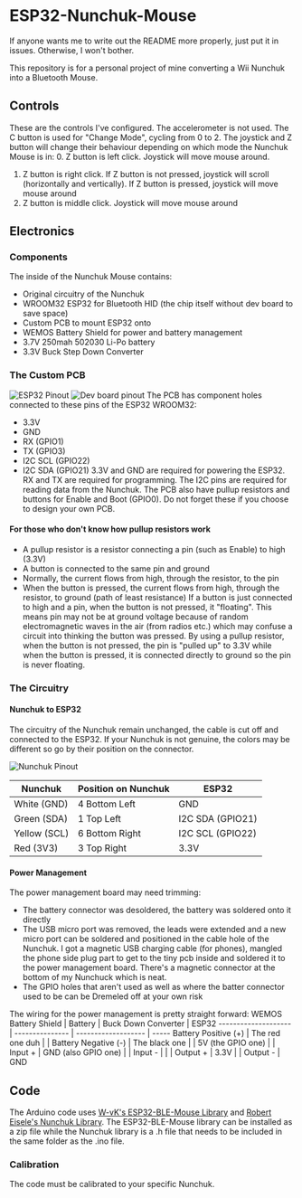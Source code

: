# ESP32-Nunchuk-Mouse #
If anyone wants me to write out the README more properly, just put it in issues. Otherwise, I won't bother.

This repository is for a personal project of mine converting a Wii Nunchuk into a Bluetooth Mouse.

## Controls ##
These are the controls I've configured. The accelerometer is not used. The C button is used for "Change Mode", cycling from 0 to 2. The joystick and Z button will change their behaviour depending on which mode the Nunchuk Mouse is in:
0. Z button is left click. Joystick will move mouse around.
1. Z button is right click. If Z button is not pressed, joystick will scroll (horizontally and vertically). If Z button is pressed, joystick will move mouse around
2. Z button is middle click. Joystick will move mouse around

## Electronics ##
### Components ###
The inside of the Nunchuk Mouse contains:
* Original circuitry of the Nunchuk
* WROOM32 ESP32 for Bluetooth HID (the chip itself without dev board to save space)
* Custom PCB to mount ESP32 onto
* WEMOS Battery Shield for power and battery management
* 3.7V 250mah 502030 Li-Po battery
* 3.3V Buck Step Down Converter

### The Custom PCB ###
![ESP32 Pinout](https://i0.wp.com/randomnerdtutorials.com/wp-content/uploads/2018/08/esp32-pinout-chip-ESP-WROOM-32.png?resize=1024%2C523&quality=100&strip=all&ssl=1)
![Dev board pinout](https://i0.wp.com/randomnerdtutorials.com/wp-content/uploads/2018/08/ESP32-DOIT-DEVKIT-V1-Board-Pinout-36-GPIOs-updated.jpg?w=750&quality=100&strip=all&ssl=1)
The PCB has component holes connected to these pins of the ESP32 WROOM32:
* 3.3V
* GND
* RX (GPIO1)
* TX (GPIO3)
* I2C SCL (GPIO22)
* I2C SDA (GPIO21)
3.3V and GND are required for powering the ESP32. RX and TX are required for programming. The I2C pins are required for reading data from the Nunchuk.
The PCB also have pullup resistors and buttons for Enable and Boot (GPIO0). Do not forget these if you choose to design your own PCB.
#### For those who don't know how pullup resistors work ####
* A pullup resistor is a resistor connecting a pin (such as Enable) to high (3.3V)
* A button is connected to the same pin and ground
* Normally, the current flows from high, through the resistor, to the pin
* When the button is pressed, the current flows from high, through the resistor, to ground (path of least resistance)
If a button is just connected to high and a pin, when the button is not pressed, it "floating". This means pin may not be at ground voltage because of random electromagnetic waves in the air (from radios etc.) which may confuse a circuit into thinking the button was pressed. By using a pullup resistor, when the button is not pressed, the pin is "pulled up" to 3.3V while when the button is pressed, it is connected directly to ground so the pin is never floating.

### The Circuitry ###
#### Nunchuk to ESP32 ####
The circuitry of the Nunchuk remain unchanged, the cable is cut off and connected to the ESP32. If your Nunchuk is not genuine, the colors may be different so go by their position on the connector.

![Nunchuk Pinout](https://hackster.imgix.net/uploads/attachments/243612/nunchuk-plug-schematic.png?auto=compress%2Cformat&w=1280&h=960&fit=max)

Nunchuk      | Position on Nunchuk | ESP32
------------ | ------------------- | ----------------
White (GND)  | 4 Bottom Left       | GND
Green (SDA)  | 1 Top Left          | I2C SDA (GPIO21)
Yellow (SCL) | 6 Bottom Right      | I2C SCL (GPIO22)
Red (3V3)    | 3 Top Right         | 3.3V

#### Power Management ####
The power management board may need trimming:
* The battery connector was desoldered, the battery was soldered onto it directly
* The USB micro port was removed, the leads were extended and a new micro port can be soldered and positioned in the cable hole of the Nunchuk. I got a magnetic USB charging cable (for phones), mangled the phone side plug part to get to the tiny pcb inside and soldered it to the power management board. There's a magnetic connector at the bottom of my Nunchuck which is neat.
* The GPIO holes that aren't used as well as where the batter connector used to be can be Dremeled off at your own risk

The wiring for the power management is pretty straight forward:
WEMOS Battery Shield | Battery         | Buck Down Converter | ESP32
-------------------- | --------------- | ------------------- | -----
Battery Positive (+) | The red one duh |                     |
Battery Negative (-) | The black one   |                     |
5V (the GPIO one)    |                 | Input +             |
GND (also GPIO one)  |                 | Input -             |
                     |                 | Output +            | 3.3V
                     |                 | Output -            | GND


## Code ##
The Arduino code uses [W-vK's ESP32-BLE-Mouse Library](https://github.com/T-vK/ESP32-BLE-Mouse) and [Robert Eisele's Nunchuk Library](https://github.com/infusion/Fritzing/tree/master/Nunchuk). The ESP32-BLE-Mouse library can be installed as a zip file while the Nunchuk library is a .h file that needs to be included in the same folder as the .ino file.
### Calibration ###
The code must be calibrated to your specific Nunchuk.

